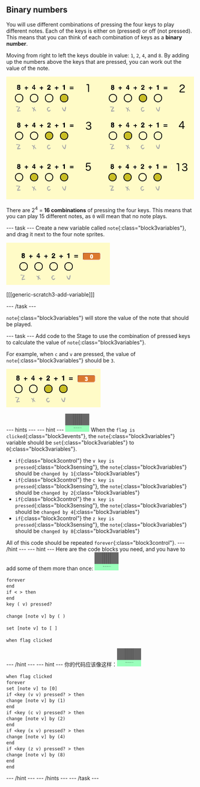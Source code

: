 ## Binary numbers

You will use different combinations of pressing the four keys to play different notes. Each of the keys is either on (pressed) or off (not pressed). This means that you can think of each combination of keys as a **binary number**.

Moving from right to left the keys double in value: `1`, `2`, `4`, and `8`. By adding up the numbers above the keys that are pressed, you can work out the value of the note.

![Note value examples](images/note-values.png)

There are 2<sup>4</sup> = **16 combinations** of pressing the four keys. This means that you can play 15 different notes, as `0` will mean that no note plays.

\--- task \--- Create a new variable called `note`{:class="block3variables"}, and drag it next to the four note sprites.

![Note variable](images/note-create.png)

[[[generic-scratch3-add-variable]]]

\--- /task \---

`note`{:class="block3variables"} will store the value of the note that should be played.

\--- task \--- Add code to the Stage to use the combination of pressed keys to calculate the value of `note`{:class="block3variables"}.

For example, when `c` and `v` are pressed, the value of `note`{:class="block3variables"} should be `3`.

![Testing the note variable](images/note-test.png)

\--- hints \--- \--- hint \--- ![stage](images/stage.png) When the `flag is clicked`{:class="block3events"}, the `note`{:class="block3variables"} variable should be `set`{:class="block3variables"} to `0`{:class="block3variables"}.

+ `if`{:class="block3control"} the `v key is pressed`{:class="block3sensing"}, the `note`{:class="block3variables"} should be `changed by 1`{:class="block3variables"}
+ `if`{:class="block3control"} the `c key is pressed`{:class="block3sensing"}, the `note`{:class="block3variables"} should be `changed by 2`{:class="block3variables"}
+ `if`{:class="block3control"} the `x key is pressed`{:class="block3sensing"}, the `note`{:class="block3variables"} should be `changed by 4`{:class="block3variables"}
+ `if`{:class="block3control"} the `z key is pressed`{:class="block3sensing"}, the `note`{:class="block3variables"} should be `changed by 8`{:class="block3variables"}

All of this code should be repeated `forever`{:class="block3control"}. \--- /hint \--- \--- hint \--- Here are the code blocks you need, and you have to add some of them more than once: ![stage](images/stage.png)

```blocks3
forever
end
if < > then
end
key ( v) pressed?

change [note v] by ( )

set [note v] to [ ]

when flag clicked
```

\--- /hint \--- \--- hint \--- 你的代码应该像这样：![stage](images/stage.png)

```blocks3
when flag clicked
forever
set [note v] to [0]
if <key (v v) pressed? > then
change [note v] by (1)
end
if <key (c v) pressed? > then
change [note v] by (2)
end
if <key (x v) pressed? > then
change [note v] by (4)
end
if <key (z v) pressed? > then
change [note v] by (8)
end
end
```

\--- /hint \--- \--- /hints \--- \--- /task \---